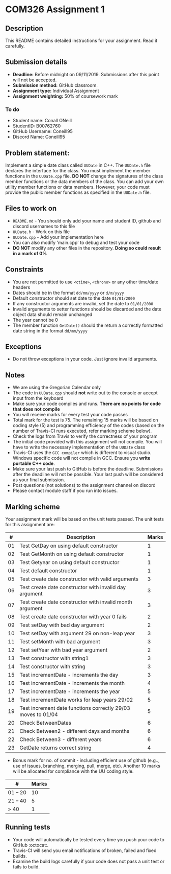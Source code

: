 
# COM326 Assignment 1
## Description
This README contains detailed instructions for your assignment. Read it carefully.

## Submission details
* __Deadline:__ Before midnight on 09/11/2019. Submissions after this point will not be accepted.
* __Submission method:__ GitHub classroom.
* __Assignment type:__ Individual Assignment
* __Assignment weighting:__ 50% of coursework mark

### To do
* Student name: Conall ONeill
* StudentID: B00762760
* GitHub Username: Coneill95
* Discord Name: Coneill95

## Problem statement:
Implement a simple date class called `UUDate` in C++. The `UUDate.h` file declares the interface for the class. You must
implement the member functions in the `UUDate.cpp` file. __DO NOT__ change the signatures of the class member functions
or the data members of the class. You can add your own utility member functions or data members. However, your
code must provide the public member functions as specified in the `UUDate.h` file.

## Files to work on
* `README.md` - You should only add your name and student ID, github and discord usernames to this file
* `UUDate.h` - Work on this file
* `UUDate.cpp` - Add your implementation here
* You can also modify 'main.cpp' to debug and test your code
* __DO NOT__ modify any other files in the repository. __Doing so could result in a mark of 0%__

## Constraints
* You are not permitted to use `<ctime>`, `<chrono>` or any other time/date headers
* Dates should be in the format `dd/mm/yyyy` or `d/m/yyyy`
* Default constructor should set date to the date `01/01/2000`
* If any constructor arguments are invalid, set the date to `01/01/2000`
* Invalid arguments to setter functions should be discarded and the date object data should remain unchanged
* The year cannot be 0
* The member function `GetDate()` should the return a correctly formatted date string in the format `dd/mm/yyyy`

## Exceptions
* Do not throw exceptions in your code. Just ignore invalid arguments.

## Notes
* We are using the Gregorian Calendar only
* The code in `UUDate.cpp` should __not__ write out to the console or accept input from the keyboard
* Make sure your code compiles and runs. __There are no points for code that does not compile__
* You will receive marks for every test your code passes
* Total mark for the test is 75. The remaining 15 marks will be based on coding style (5) and programming efficiency of the codes (based on the number of Travis-CI runs executed, refer marking scheme below).
* Check the logs from Travis to verify the correctness of your program
* The initial code provided with this assignment will not compile. You will have to write the necessary implementation of the `UUDate` class
* Travis-CI uses the `GCC compiler` which is different to visual studio. Windows specific code will not compile in GCC. Ensure you __write portable C++ code__.
* Make sure your last push to GitHub is before the deadline. Submissions after the deadline will not be possible. Your last push will be considered as your final submission.
* Post questions (not solutions) to the assignment channel on discord
* Please contact module staff if you run into issues.

## Marking scheme
Your assignment mark will be based on the unit tests passed. The unit tests for this assignment are:

\# | Description | Marks
-- | ----------- | -----
01 | Test GetDay on using default constructor 				            | 1
02 | Test GetMonth on using default constructor 			            | 1
03 | Test Getyear on using default constructor 				            | 1
04 | Test default constructor 						                        | 1
05 | Test create date constructor with valid arguments 		        | 3
06 | Test create date constructor with invalid day argument 	    | 3
07 | Test create date constructor with invalid month argument 	  | 3
08 | Test create date constructor with year 0 fails 			        | 2
09 | Test setDay with bad day argument 					                  | 2
10 | Test setDay with argument 29 on non-leap year 			          | 3
11 | Test setMonth with bad argument 					                    | 3
12 | Test setYear with bad year argument 					                | 2
13 | Test constructor with string1						                    | 3
14 | Test constructor with string						                      | 3
15 | Test incrementDate - increments the day 				              | 3
16 | Test incrementDate - increments the month 				            | 4
17 | Test incrementDate - increments the year 				            | 5
18 | Test incrementDate works for leap years 29/02			          | 5
19 | Test increment date functions correctly 29/03 moves to 01/04 | 5
20 | Check BetweenDates 							                            | 6
21 | Check Between2 - different days and months 			            | 6
22 | Check Between3 - different years 					                  | 6
23 | GetDate returns correct string 					                    | 4

* Bonus mark for no. of commit - including efficient use of github (e.g.., use of issues, branching, merging, pull, merge, etc). Another 10 marks will be allocated for compliance with the UU coding style.

\# | Marks
------- | -----
01 – 20 | 10
21 – 40 | 5
\> 40	  | 1

## Running tests
* Your code will automatically be tested every time you push your code to GitHub :octocat:.
* Travis-CI will send you email notifications of broken, failed and fixed builds.
* Examine the build logs carefully if your code does not pass a unit test or fails to build.
